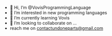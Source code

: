 - 👋 Hi, I’m @VovisProgrammingLanguage
- 👀 I’m interested in new programming languages
- 🌱 I’m currently learning Vovis
- 💞️ I’m looking to collaborate on ...
- reach me on contactundoneparts@gmail.com

<!---
VovisProgrammingLanguage/VovisProgrammingLanguage is a ✨ special ✨ repository because its `README.md` (this file) appears on your GitHub profile.
You can click the Preview link to take a look at your changes.
--->
